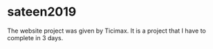 # sateen2019

The website project was given by Ticimax. It is a project that I have to complete in 3 days.

